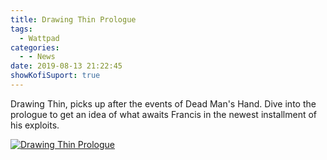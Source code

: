 ```yaml
---
title: Drawing Thin Prologue
tags: 
  - Wattpad
categories:
  - - News
date: 2019-08-13 21:22:45
showKofiSuport: true
---
```


Drawing Thin, picks up after the events of Dead Man's Hand. Dive into the prologue to get an idea of what awaits Francis in the newest installment of his exploits.<!-- more -->

<div class="center">

[![Drawing Thin Prologue](/writing/forgers/drawing-thin/drawing-thin.jpg "Drawing Thin Prologue")](https://www.wattpad.com/761379113-drawing-thin-prologue)

</div>